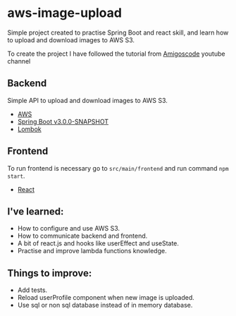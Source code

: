 # aws-image-upload

Simple project created to practise Spring Boot and react skill, and learn how to upload and download images to AWS S3.

To create the project I have followed the tutorial from [Amigoscode](https://www.youtube.com/watch?v=i-hoSg8iRG0&ab_channel=Amigoscode) youtube channel

## Backend

Simple API to upload and download images to AWS S3.

- [AWS](https://aws.amazon.com/)
- [Spring Boot v3.0.0-SNAPSHOT](https://spring.io/)
- [Lombok](https://projectlombok.org/)

## Frontend

To run frontend is necessary go to `src/main/frontend` and run command `npm start`.

- [React](https://reactjs.org/)

## I've learned:

- How to configure and use AWS S3.
- How to communicate backend and frontend.
- A bit of react.js and hooks like userEffect and useState.
- Practise and improve lambda functions knowledge.

## Things to improve:
- Add tests.
- Reload userProfile component when new image is uploaded.
- Use sql or non sql database instead of in memory database.
